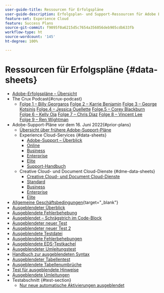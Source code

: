 ```yaml
---
user-guide-title: Ressourcen für Erfolgspläne
user-guide-description: Erfolgsplan- und Support-Ressourcen für Adobe Experience Cloud und Adobe Experience Platform.
feature-set: Experience Cloud
feature: Success Plans
source-git-commit: f9095f0a6215d5c7654a356056deb905cdb633fb
workflow-type: ht
source-wordcount: '145'
ht-degree: 100%

---
```



# Ressourcen für Erfolgspläne {#data-sheets}

+ [Adobe-Erfolgspläne – Übersicht](overview.md)
+ The Crux Podcast{#crux-podcast}
   + [Folge 1 – Billy Georgaros](episode1.md)
     [Folge 2 – Karrie Benjamin](episode2.md)
     [Folge 3 – George Kotsinis](episode3.md)
     [Folge.4 – Jessica Ouellette](episode4.md)
     [Folge.5 – Corey Blackburn](episode5.md)
     [Folge 6 – Kelly Oja](episode6.md)
     [Folge 7 – Chris Diaz](episode7.md)
     [Folge 8 – Vincent Lee](episode8.md)
     [Folge 9 – Ren Wightman](episode9.md)
+ Adobe-Support-Pläne vor dem 16. Juni 2022{#prior-plans}
   + [Übersicht über frühere Adobe-Support-Pläne](overview-prior-plans.md)
   + Experience Cloud-Services {#data-sheets}
      + [Adobe-Support – Überblick](dx-overview.md)
      + [Online](online.md)
      + [Business](business.md)
      + [Enterprise](enterprise.md)
      + [Elite](elite.md)
      + [Support-Handbuch](support-guide.md)
   + Creative Cloud- und Document Cloud-Dienste {#dme-data-sheets}
      + [Creative Cloud- und Document Cloud-Dienste](dme-overview.md)
      + [Standard](dme-standard.md)
      + [Business](dme-business.md)
      + [Enterprise](dme-enterprise.md)
      + [Elite](dme-elite.md)
+ [Allgemeine Geschäftsbedingungen](https://helpx.adobe.com/de/support/programs/support-policies-terms-conditions.html){target="_blank"}
+ [Ausgeblendeter Überblick](hidden-overview.md)
+ [Ausgeblendete Fehlerbehebung](hidden-trouble.md)
+ [Ausgeblendet – Schrägstrich im Code-Block](hidden/slashes-in-code-blocks.md)
+ [Ausgeblendeter neuer Test](hidden-new-test.md)
+ [Ausgeblendeter neuer Test 2](hidden-new-test-2.md)
+ [Ausgeblendete Testdatei](hidden-test.md)
+ [Ausgeblendete Fehlerbehebungen](hidden/bug-fixes.md)
+ [Ausgeblendete EDS-Testkachel](hidden/test-page.md)
+ [Ausgeblendeter Umleitungstest](hidden/test-redirection.md)
+ [Handbuch zur ausgeblendeten Syntax](hidden/syntax-style-guide.md)
+ [Ausgeblendeter Tabellentest](hidden/tables.md)
+ [Ausgeblendete Tabellenumbrüche](hidden/table-breaks.md)
+ [Test für ausgeblendete Hinweise](hidden/note-test.md)
+ [Ausgeblendete Umleitungen](hidden/redirect-tests.md)
+ Testabschnitt {#test-section}
   + [Nur neue automatische Aktivierungen ausgeblendet](hidden/autoactivate.md)

<!--
+ [Hidden Lakshay test](hidden-lakshay-test.md)

+ [Hidden table breaks](hidden/table-breaks.md)


Articles must be added to this TOC file in order to render.

Use this list format to specify links to articles and section headings that expand and collapse in the left rail of the user guide.

An article link CANNOT be used as a section heading.
-->
